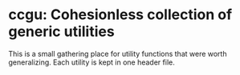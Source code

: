 
# ccgu: Cohesionless collection of generic utilities

This is a small gathering place for utility functions that were worth generalizing. Each utility is
kept in one header file.
